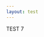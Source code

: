 ```yaml
---
layout: test
---
```


<div id="exvisualization"></div>
<!--<div id="loading">loading...</div>-->

TEST 7
